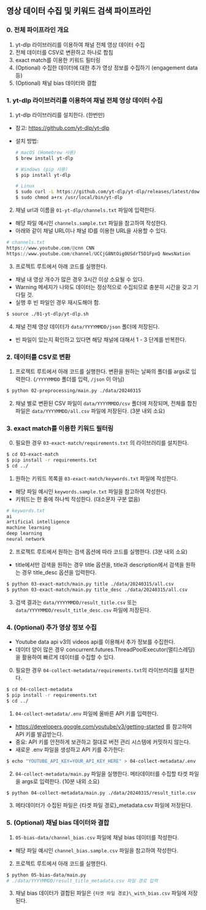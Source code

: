 ## 영상 데이터 수집 및 키워드 검색 파이프라인

### 0. 전체 파이프라인 개요

1. yt-dlp 라이브러리를 이용하여 채널 전체 영상 데이터 수집
2. 전체 데이터를 CSV로 변환하고 하나로 합침
3. exact match를 이용한 키워드 필터링
4. (Optional) 수집한 데이터에 대한 추가 영상 정보를 수집하기 (engagement data 등)
5. (Optional) 채널 bias 데이터와 결합

### 1. yt-dlp 라이브러리를 이용하여 채널 전체 영상 데이터 수집

1. yt-dlp 라이브러리를 설치한다. (한번만)

- 참고: https://github.com/yt-dlp/yt-dlp
- 설치 방법:

  ```bash
  # macOS (Homebrew 사용)
  $ brew install yt-dlp

  # Windows (pip 사용)
  $ pip install yt-dlp

  # Linux
  $ sudo curl -L https://github.com/yt-dlp/yt-dlp/releases/latest/download/yt-dlp -o /usr/local/bin/yt-dlp
  $ sudo chmod a+rx /usr/local/bin/yt-dlp
  ```

2. 채널 url과 이름을 `01-yt-dlp/channels.txt` 파일에 입력한다.

- 해당 파일 예시인 `channels.sample.txt` 파일을 참고하여 작성한다.
- 아래와 같이 채널 URL이나 채널 ID를 이용한 URL을 사용할 수 있다.

```python
# channels.txt
https://www.youtube.com/@cnn CNN
https://www.youtube.com/channel/UCCjG8NtOig0USdrT5D1FpxQ NewsNation
```

3. 프로젝트 루트에서 아래 코드를 실행한다.

- 채널 내 영상 개수가 많은 경우 3시간 이상 소요될 수 있다.
- Warning 메세지가 나와도 데이터는 정상적으로 수집되므로 충분히 시간을 갖고 기다릴 것.
- 실행 후 빈 파일인 경우 재시도해야 함.

```bash
$ source ./01-yt-dlp/yt-dlp.sh
```

4. 채널 전체 영상 데이터가 `data/YYYYMMDD/json` 폴더에 저장된다.

- 빈 파일이 있는지 확인하고 있다면 해당 채널에 대해서 1 - 3 단계를 반복한다.

### 2. 데이터를 CSV로 변환

1. 프로젝트 루트에서 아래 코드를 실행한다. 변환을 원하는 날짜의 폴더를 args로 입력한다. (`/YYYYMMDD` 폴더를 입력, `/json` 이 아님)

```bash
$ python 02-preprocessing/main.py ./data/20240315
```

2. 채널 별로 변환된 CSV 파일이 `data/YYYYMMDD/csv` 폴더에 저장되며, 전체를 합친 파일은 `data/YYYYMMDD/all.csv` 파일에 저장된다. (3분 내외 소요)

### 3. exact match를 이용한 키워드 필터링

0. 필요한 경우 `03-exact-match/requirements.txt` 의 라이브러리를 설치한다.

```bash
$ cd 03-exact-match
$ pip install -r requirements.txt
$ cd ../
```

1. 원하는 키워드 목록을 `03-exact-match/keywords.txt` 파일에 작성한다.

- 해당 파일 예시인 `keywords.sample.txt` 파일을 참고하여 작성한다.
- 키워드는 한 줄에 하나씩 작성한다. (대소문자 구분 없음)

```python
# keywords.txt
ai
artificial intelligence
machine learning
deep learning
neural network
```

2. 프로젝트 루트에서 원하는 검색 옵션에 따라 코드를 실행한다. (3분 내외 소요)

- title에서만 검색을 원하는 경우 title 옵션을, title과 description에서 검색을 원하는 경우 title_desc 옵션을 입력한다.

```bash
$ python 03-exact-match/main.py title ./data/20240315/all.csv
$ python 03-exact-match/main.py title_desc ./data/20240315/all.csv
```

3. 검색 결과는 `data/YYYYMMDD/result_title.csv` 또는 `data/YYYYMMDD/result_title_desc.csv` 파일에 저장된다.

### 4. (Optional) 추가 영상 정보 수집

- Youtube data api v3의 videos api를 이용해서 추가 정보를 수집한다.
- 데이터 양이 많은 경우 concurrent.futures.ThreadPoolExecutor(멀티스레딩)을 활용하여 빠르게 데이터를 수집할 수 있다.

0. 필요한 경우 `04-collect-metadata/requirements.txt`의 라이브러리를 설치한다.

```bash
$ cd 04-collect-metadata
$ pip install -r requirements.txt
$ cd ../
```

1. `04-collect-metadata/.env` 파일에 올바른 API 키를 입력한다.

- https://developers.google.com/youtube/v3/getting-started 를 참고하여 API 키를 발급받는다.
- 중요: API 키를 안전하게 보관하고 절대로 버전 관리 시스템에 커밋하지 않는다.
- 새로운 .env 파일을 생성하고 API 키를 추가한다:

```bash
$ echo "YOUTUBE_API_KEY=YOUR_API_KEY_HERE" > 04-collect-metadata/.env
```

2. `04-collect-metadata/main.py` 파일을 실행한다. 메타데이터를 수집할 타겟 파일을 args로 입력한다. (10분 내외 소요)

```bash
$ python 04-collect-metadata/main.py ./data/20240315/result_title.csv
```

3. 메타데이터가 수집된 파일은 {타겟 파일 경로}\_metadata.csv 파일에 저장된다.

### 5. (Optional) 채널 bias 데이터와 결합

1. `05-bias-data/channel_bias.csv` 파일에 채널 bias 데이터를 작성한다.

- 해당 파일 예시인 `channel_bias.sample.csv` 파일을 참고하여 작성한다.

2. 프로젝트 루트에서 아래 코드를 실행한다.

```bash
$ python 05-bias-data/main.py
# ./data/YYYYMMDD/result_title_metadata.csv 파일 경로 입력
```

3. 채널 bias 데이터가 결합된 파일은 `{타겟 파일 경로}\_with_bias.csv` 파일에 저장된다.
